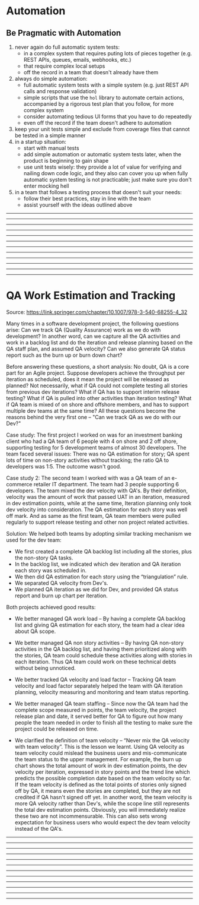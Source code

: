 # Automation

## Be Pragmatic with Automation

1. never again do full automatic system tests:
	* in a complex system that requires puting lots of pieces together (e.g. REST APIs, queues, emails, webhooks, etc.)
	* that require complex local setups
	* off the record in a team that doesn't already have them
2. always do simple automation:
	* full automatic system tests with a simple system (e.g. just REST API calls and response validation)
	* simple scripts that use the `hol` library to automate certain actions, accompanied by a rigorous test plan that you follow, for more complex system
	* consider automating tedious UI forms that you have to do repeatedly
	* even off the record if the team doesn't adhere to automation
3. keep your unit tests simple and exclude from coverage files that cannot be tested in a simple manner
4. in a startup situation:
	* start with manual tests
	* add simple automation or automatic system tests later, when the product is beginning to gain shape
	* use unit tests wisely: they provide a lot of value for verifying and nailing down code logic, and they also can cover you up when fully automatic system testing is not practicable; just make sure you don't enter mocking hell
4. in a team that follows a testing process that doesn't suit your needs:
	* follow their best practices, stay in line with the team
	* assist yourself with the ideas outlined above

---
---
---
---
---
---
---
---
---
---
---
---

# QA Work Estimation and Tracking

Source: https://link.springer.com/chapter/10.1007/978-3-540-68255-4_32

Many times in a software development project, the following questions arise:
Can we track QA (Quality Assurance) work as we do with development? In another word, can we capture all the QA activities and work in a backlog list and do the iteration and release planning based on the QA staff plan, and assumed QA velocity? Can we also generate QA status report such as the burn up or burn down chart?

Before answering these questions, a short analysis: No doubt, QA is a core part for an Agile project. Suppose developers achieve the throughput per iteration as scheduled, does it mean the project will be released as planned? Not necessarily, what if QA could not complete testing all stories from previous dev iterations? What if QA has to support interim release testing? What if QA is pulled into other activities than iteration testing? What if QA team is mixed of on shore and offshore members, and has to support multiple dev teams at the same time? All these questions become the reasons behind the very first one – "Can we track QA as we do with our Dev?"

Case study: The first project I worked on was for an investment banking client who had a QA team of 6 people with 4 on shore and 2 off shore, supporting testing for 5 development teams of almost 30 developers. The team faced several issues: There was no QA estimation for story; QA spent lots of time on non-story activities without tracking; the ratio QA to developers was 1:5.  The outcome wasn't good.

Case study 2: The second team I worked with was a QA team of an e-commerce retailer IT department. The team had 3 people supporting 6 developers. The team mixed the dev velocity with QA's. By their definition, velocity was the amount of work that passed UAT in an iteration, measured in dev estimation points, while at the same time, Iteration planning only took dev velocity into consideration. The QA estimation for each story was well off mark. And as same as the first team, QA team members were pulled regularly to support release testing and other non project related activities.

Solution: We helped both teams by adopting similar tracking mechanism we used for the dev team:

- We first created a complete QA backlog list including all the stories, plus the non-story QA tasks.
- In the backlog list, we indicated which dev iteration and QA iteration each story was scheduled in.
- We then did QA estimation for each story using the “triangulation” rule.
- We separated QA velocity from Dev's.
- We planned QA iteration as we did for Dev, and provided QA status report and burn up chart per iteration.

Both projects achieved good results:

- We better managed QA work load – By having a complete QA backlog list and giving QA estimation for each story, the team had a clear idea about QA scope.

- We better managed QA non story activities – By having QA non-story activities in the QA backlog list, and having them prioritized along with the stories, QA team could schedule these activities along with stories in each iteration. Thus QA team could work on these technical debts without being unnoticed.

- We better tracked QA velocity and load factor – Tracking QA team velocity and load factor separately helped the team with QA iteration planning, velocity measuring and monitoring and team status reporting.

- We better managed QA team staffing – Since now the QA team had the complete scope measured in points, the team velocity, the project release plan and date, it served better for QA to figure out how many people the team needed in order to finish all the testing to make sure the project could be released on time.

- We clarified the definition of team velocity – “Never mix the QA velocity with team velocity”. This is the lesson we learnt. Using QA velocity as team velocity could mislead the business users and mis-communicate the team status to the upper management. For example, the burn up chart shows the total amount of work in dev estimation points, the dev velocity per iteration, expressed in story points and the trend line which predicts the possible completion date based on the team velocity so far. If the team velocity is defined as the total points of stories only signed off by QA, it means even the stories are completed, but they are not credited if QA hasn't signed off yet. In another word, the team velocity is more QA velocity rather than Dev's, while the scope line still represents the total dev estimation points. Obviously, you will immediately realize these two are not incommensurable. This can also sets wrong expectation for business users who would expect the dev team velocity instead of the QA's.

---
---
---
---
---
---
---
---
---
---
---
---

